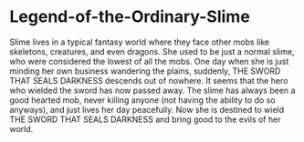 # Legend-of-the-Ordinary-Slime
 Slime lives in a typical fantasy world where they face other mobs like skeletons, creatures, and even dragons. She used to be just a normal slime, who were considered the lowest of all the mobs. One day when she is just minding her own business wandering the plains, suddenly, THE SWORD THAT SEALS DARKNESS descends out of nowhere. It seems that the hero who wielded the sword has now passed away. The slime has always been a good hearted mob, never killing anyone (not having the ability to do so anyways), and just lives her day peacefully. Now she is destined to wield THE SWORD THAT SEALS DARKNESS and bring good to the evils of her world. 
